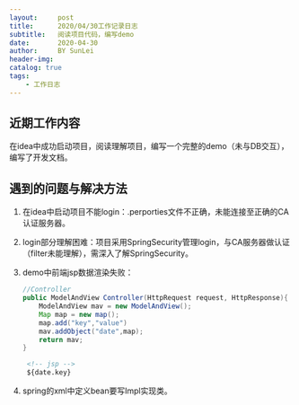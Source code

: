 ```yaml
---
layout:     post
title:      2020/04/30工作记录日志
subtitle:   阅读项目代码，编写demo
date:       2020-04-30
author:     BY SunLei
header-img: 
catalog: true
tags:
    - 工作日志
---
```


## 近期工作内容

在idea中成功启动项目，阅读理解项目，编写一个完整的demo（未与DB交互），编写了开发文档。

## 遇到的问题与解决方法

1. 在idea中启动项目不能login：.perporties文件不正确，未能连接至正确的CA认证服务器。
2. login部分理解困难：项目采用SpringSecurity管理login，与CA服务器做认证（filter未能理解），需深入了解SpringSecurity。
3. demo中前端jsp数据渲染失败：

   ```java
   //Controller
   public ModelAndView Controller(HttpRequest request, HttpResponse){
       ModelAndView mav = new ModelAndView();
       Map map = new map();
       map.add("key","value")
       mav.addObject("date",map);
       return mav;
   }
   ```

   ```HTML
    <!-- jsp -->
    ${date.key}
   ```

4. spring的xml中定义bean要写Impl实现类。
